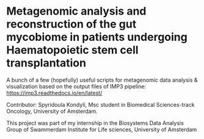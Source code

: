 # Metagenomic analysis and reconstruction of the gut mycobiome in patients undergoing Haematopoietic stem cell transplantation
A bunch of a few (hopefully) useful scripts for metagenomic data analysis & visualization based on the output files of IMP3 pipeline: https://imp3.readthedocs.io/en/latest/


Contributor: Spyridoula Kondyli, Msc student in Biomedical Sciences-track Oncology, University of Amsterdam.

This project was part of my internship in the Biosystems Data Analysis Group of Swammerdam Institute for Life sciences, University of Amsterdam 
